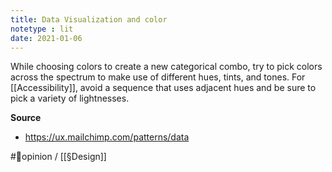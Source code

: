 ```yaml
---
title: Data Visualization and color
notetype : lit
date: 2021-01-06
---
```


While choosing colors to create a new categorical combo, try to pick colors across the spectrum to make use of different hues, tints, and tones. For [[Accessibility]], avoid a sequence that uses adjacent hues and be sure to pick a variety of lightnesses.

**Source** 
- https://ux.mailchimp.com/patterns/data

#🌱opinion / [[§Design]]